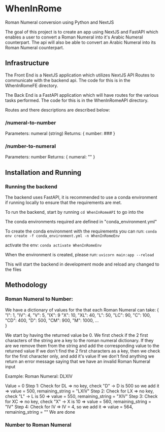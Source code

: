 # WhenInRome
Roman Numeral conversion using Python and NextJS

The goal of this project is to create an app using NextJS and FastAPI which enables a user to convert a Roman Numeral into it's Arabic Numeral counterpart. The api will also be able to convert an Arabic Numeral into its Roman Numeral counterpart.



## Infrastructure

The Front End is a NextJS application which utilizes NextJS API Routes to communicate with the backend api. The code for this is in the WhenInRomeFE directory.

The Back End is a FastAPI application which will have routes for the various tasks performed. The code for this is in the WhenInRomeAPI directory.

Routes and there descriptions are described below:
### /numeral-to-number
Parameters: numeral (string)
Returns: {
    number: ###
}

### /number-to-numeral
Parameters: number
Returns: {
    numeral: ""
}


## Installation and Running

### Running the backend
The backend uses FastAPI, it is recommended to use a conda environment if running locally to ensure that the requirements are met.

To run the backend, start by running `cd WhenInRomeAPI` to go into the 

The conda environments required are defined in "conda_environment.yml"

To create the conda environment with the requirements you can run:
`conda env create -f conda_environment.yml -n WhenInRomeEnv`

activate the env:
`conda activate WhenInRomeEnv`

When the environment is created, please run:
`uvicorn main:app --reload`

This will start the backend in development mode and reload any changed to the files

## Methodology

### Roman Numeral to Number:

We have a dictionary of values for the that each Roman Numeral can take:
{
    "I": 1,
    "IV": 4,
    "V": 5,
    "IX": 9
    "X": 10,
    "XL": 40,
    "L": 50,
    "LC": 90,
    "C": 100,
    "CD": 400,
    "D": 500,
    "CM": 900,
    "M": 1000,
    ...   
}

We start by having the returned value be 0.
We first check if the 2 first characters of the string are a key to the roman numeral dictionary.
If they are we remove them from the string and add the corresponding value to the returned value
If we don't find the 2 first characters as a key, then we check for the first character only, and add it's value
If we don't find anything we return an error message saying that we have an invalid Roman Numeral input

Example:
Roman Numeral: DLXIV

Value = 0
Step 1: Check for DL => no key, check "D" -> D is 500 so we add it => value = 500, remaining_string = "LXIV"
Step 2: Check for LX => no key, check "L" -> L is 50 => value = 550, remaining_string = "XIV"
Step 3: Check for XC => no key, check "X" -> X is 10 => value = 560, remaining_string = "IV"
Step 4: Check for IV => IV = 4, so we add it => value = 564, remaining_string = ""
We are done



### Number to Roman Numeral
